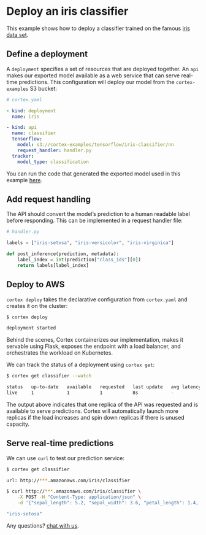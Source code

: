# Deploy an iris classifier

This example shows how to deploy a classifier trained on the famous [iris data set](https://archive.ics.uci.edu/ml/datasets/iris).

## Define a deployment

A `deployment` specifies a set of resources that are deployed together. An `api` makes our exported model available as a web service that can serve real-time predictions. This configuration will deploy our model from the `cortex-examples` S3 bucket:

```yaml
# cortex.yaml

- kind: deployment
  name: iris

- kind: api
  name: classifier
  tensorflow:
    model: s3://cortex-examples/tensorflow/iris-classifier/nn
    request_handler: handler.py
  tracker:
    model_type: classification
```

<!-- CORTEX_VERSION_MINOR -->
You can run the code that generated the exported model used in this example [here](https://colab.research.google.com/github/cortexlabs/cortex/blob/0.10/examples/tensorflow/iris-classifier/tensorflow.ipynb).

## Add request handling

The API should convert the model’s prediction to a human readable label before responding. This can be implemented in a request handler file:

```python
# handler.py

labels = ["iris-setosa", "iris-versicolor", "iris-virginica"]

def post_inference(prediction, metadata):
    label_index = int(prediction["class_ids"][0])
    return labels[label_index]
```

## Deploy to AWS

`cortex deploy` takes the declarative configuration from `cortex.yaml` and creates it on the cluster:

```bash
$ cortex deploy

deployment started
```

Behind the scenes, Cortex containerizes our implementation, makes it servable using Flask, exposes the endpoint with a load balancer, and orchestrates the workload on Kubernetes.

We can track the status of a deployment using `cortex get`:

```bash
$ cortex get classifier --watch

status   up-to-date   available   requested   last update   avg latency
live     1            1           1           8s            -
```

The output above indicates that one replica of the API was requested and is available to serve predictions. Cortex will automatically launch more replicas if the load increases and spin down replicas if there is unused capacity.

## Serve real-time predictions

We can use `curl` to test our prediction service:

```bash
$ cortex get classifier

url: http://***.amazonaws.com/iris/classifier

$ curl http://***.amazonaws.com/iris/classifier \
    -X POST -H "Content-Type: application/json" \
    -d '{"sepal_length": 5.2, "sepal_width": 3.6, "petal_length": 1.4, "petal_width": 0.3}'

"iris-setosa"
```

Any questions? [chat with us](https://gitter.im/cortexlabs/cortex).
